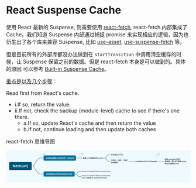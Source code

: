 # React Suspense Cache

使用 React 最新的 Suspense, 则需要使用 [react-fetch](https://github.com/facebook/react/blob/main/packages/react-fetch/index.js), react-fetch 内部集成了 Cache。我们知道 Suspense 内部通过捕捉 promise 来实现相应的逻辑，因为也衍生出了各个库来兼容 Suspense, 比如 [use-asset](https://github.com/pmndrs/use-asset), [use-suspense-fetch](https://github.com/snakeUni/use-suspense-fetch) 等。

但是目前所有的外部库都没办法做到在 `startTransition` 中调用清空缓存的时候，让 Suspense 保留之前的数据。但是 react-fetch 本身是可以做到的。具体的原因
可以参考 [Built-in Suspense Cache](https://github.com/reactwg/react-18/discussions/25)。

[重点是以及几个步骤](https://github.com/reactwg/react-18/discussions/25#discussioncomment-980435)：

Read first from React's cache.

- i.If so, return the value.
- ii.If not, check the backup (module-level) cache to see if there's one there.
  - a.If so, update React's cache and then return the value
  - b.If not, continue loading and then update both caches

react-fetch 思维导图

![](./image/react-fetch.png)
